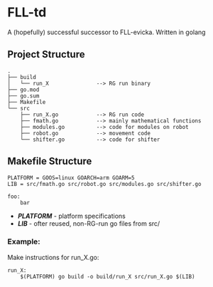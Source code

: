 # FLL-td
A (hopefully) successful successor to FLL-evicka. Written in golang

## Project Structure

```
.
├── build
│   └── run_X				--> RG run binary
├── go.mod
├── go.sum
├── Makefile
└── src
    ├── run_X.go			--> RG run code
    ├── fmath.go			--> mainly mathematical functions
    ├── modules.go			--> code for modules on robot
    ├── robot.go			--> movement code
    └── shifter.go			--> code for shifter
```

## Makefile Structure
```make
PLATFORM = GOOS=linux GOARCH=arm GOARM=5
LIB = src/fmath.go src/robot.go src/modules.go src/shifter.go

foo:
    bar
```
 - ***PLATFORM*** - platform specifications
 - ***LIB*** - ofter reused, non-RG-run go files from src/

### Example:
Make instructions for run_X.go:
```make
run_X:
    $(PLATFORM) go build -o build/run_X src/run_X.go $(LIB)
```
